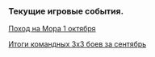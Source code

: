 ### Текущие игровые события.

[Поход на Мора 1 октября](/sys/event/mor-1-10-25)

[Итоги командных 3x3 боев за сентябрь](/sys/event/team-3x3-september)